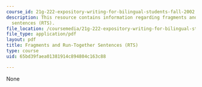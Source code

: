 ```yaml
---
course_id: 21g-222-expository-writing-for-bilingual-students-fall-2002
description: This resource contains information regarding fragments and run-together
  sentences (RTS).
file_location: /coursemedia/21g-222-expository-writing-for-bilingual-students-fall-2002/65bd39faea01381914c894804c163c88_MIT21G_222F02_fragments_an.pdf
file_type: application/pdf
layout: pdf
title: Fragments and Run-Together Sentences (RTS)
type: course
uid: 65bd39faea01381914c894804c163c88

---
```

None